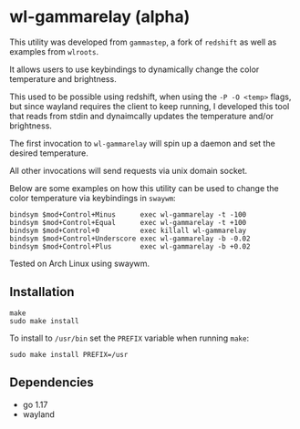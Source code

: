 # wl-gammarelay (alpha)

This utility was developed from `gammastep`, a fork of `redshift` as well
as examples from `wlroots`.

It allows users to use keybindings to dynamically change the color temperature
and brightness.

This used to be possible using redshift, when using the `-P -O <temp>` flags,
but since wayland requires the client to keep running, I developed this tool
that reads from stdin and dynaimcally updates the temperature and/or
brightness.

The first invocation to `wl-gammarelay` will spin up a daemon and set the
desired temperature.

All other invocations will send requests via unix domain socket.

Below are some examples on how this utility can be used to change the color
temperature via keybindings in `swaywm`:

```
bindsym $mod+Control+Minus      exec wl-gammarelay -t -100
bindsym $mod+Control+Equal      exec wl-gammarelay -t +100
bindsym $mod+Control+0          exec killall wl-gammarelay
bindsym $mod+Control+Underscore exec wl-gammarelay -b -0.02
bindsym $mod+Control+Plus       exec wl-gammarelay -b +0.02
```

Tested on Arch Linux using swaywm.

## Installation

```
make
sudo make install
```

To install to `/usr/bin` set the `PREFIX` variable when running `make`:

```
sudo make install PREFIX=/usr
```

## Dependencies

- go 1.17
- wayland
